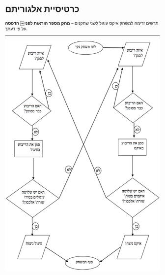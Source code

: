 # כרטיסיית אלגוריתם

תרשים זרימה למשחק איקס עיגול לשני שחקנים – **מחק מספר הוראות לפני￼ הדפסה** על פי דעתך.

---


<div id="container" align="center">
  <img class="img-responsive" src="img02.png" title=""/>
</div>
